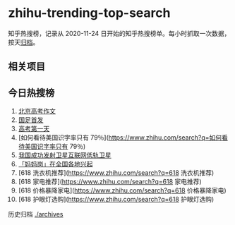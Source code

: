# zhihu-trending-top-search

知乎热搜榜，记录从 2020-11-24
日开始的知乎热搜榜单。每小时抓取一次数据，按天[归档](./archives)。

## 相关项目

## 今日热搜榜

<!-- BEGIN -->
<!-- 最后更新时间 Sat Jun 07 2025 23:10:25 GMT+0800 (China Standard Time) -->

1. [北京高考作文](https://www.zhihu.com/search?q=北京高考作文)
1. [国足首发](https://www.zhihu.com/search?q=国足首发)
1. [高考第一天](https://www.zhihu.com/search?q=高考第一天)
1. [如何看待美国识字率只有
   79％](https://www.zhihu.com/search?q=如何看待美国识字率只有 79％)
1. [我国成功发射卫星互联网低轨卫星](https://www.zhihu.com/search?q=我国成功发射卫星互联网低轨卫星)
1. [「妈妈岗」在全国各地兴起](https://www.zhihu.com/search?q=「妈妈岗」在全国各地兴起)
1. [618 洗衣机推荐](https://www.zhihu.com/search?q=618 洗衣机推荐)
1. [618 家电推荐](https://www.zhihu.com/search?q=618 家电推荐)
1. [618 价格暴降家电](https://www.zhihu.com/search?q=618 价格暴降家电)
1. [618 护眼灯选购](https://www.zhihu.com/search?q=618 护眼灯选购)

<!-- END -->

历史归档 [./archives](./archives)
